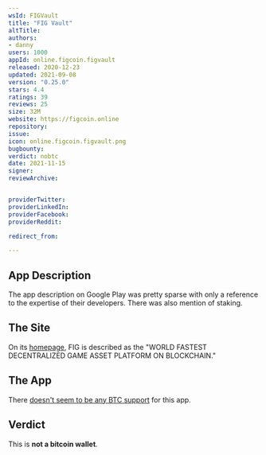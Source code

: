 ```yaml
---
wsId: FIGVault
title: "FIG Vault"
altTitle: 
authors:
- danny
users: 1000
appId: online.figcoin.figvault
released: 2020-12-23
updated: 2021-09-08
version: "0.25.0"
stars: 4.4
ratings: 39
reviews: 25
size: 32M
website: https://figcoin.online
repository: 
issue: 
icon: online.figcoin.figvault.png
bugbounty: 
verdict: nobtc
date: 2021-11-15
signer: 
reviewArchive:


providerTwitter: 
providerLinkedIn: 
providerFacebook: 
providerReddit: 

redirect_from:

---
```



## App Description

The app description on Google Play was pretty sparse with only a reference to the expertise of their developers. There was also mention of staking.

## The Site

On its [homepage](https://figcoin.online), FIG is described as the "WORLD FASTEST DECENTRALIZED GAME ASSET PLATFORM ON BLOCKCHAIN."

## The App

There [doesn't seem to be any BTC support](https://twitter.com/BitcoinWalletz/status/1458342323188686848) for this app.

## Verdict

This is **not a bitcoin wallet**.